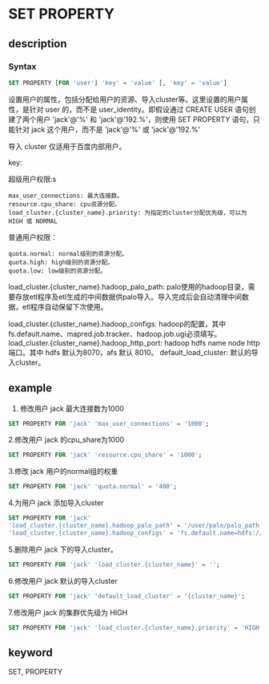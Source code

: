 # SET PROPERTY

## description

### Syntax

```SQL
SET PROPERTY [FOR 'user'] 'key' = 'value' [, 'key' = 'value']
```

设置用户的属性，包括分配给用户的资源、导入cluster等。这里设置的用户属性，是针对 user 的，而不是 user_identity。即假设通过 CREATE USER 语句创建了两个用户 'jack'@'%' 和 'jack'@'192.%'，则使用 SET PROPERTY 语句，只能针对 jack 这个用户，而不是 'jack'@'%' 或 'jack'@'192.%'

导入 cluster 仅适用于百度内部用户。

key:

超级用户权限:s

```plain text
max_user_connections: 最大连接数。
resource.cpu_share: cpu资源分配。
load_cluster.{cluster_name}.priority: 为指定的cluster分配优先级，可以为 HIGH 或 NORMAL
```

普通用户权限：

```plain text
quota.normal: normal级别的资源分配。
quota.high: high级别的资源分配。
quota.low: low级别的资源分配。
```

load_cluster.{cluster_name}.hadoop_palo_path: palo使用的hadoop目录，需要存放etl程序及etl生成的中间数据供palo导入。导入完成后会自动清理中间数据，etl程序自动保留下次使用。

load_cluster.{cluster_name}.hadoop_configs: hadoop的配置，其中fs.default.name、mapred.job.tracker、hadoop.job.ugi必须填写。
load_cluster.{cluster_name}.hadoop_http_port: hadoop hdfs name node http端口。其中 hdfs 默认为8070，afs 默认 8010。
default_load_cluster: 默认的导入cluster。

## example

1. 修改用户 jack 最大连接数为1000

```SQL
SET PROPERTY FOR 'jack' 'max_user_connections' = '1000';
```

2.修改用户 jack 的cpu_share为1000

```SQL
SET PROPERTY FOR 'jack' 'resource.cpu_share' = '1000';
```

3.修改 jack 用户的normal组的权重

```SQL
SET PROPERTY FOR 'jack' 'quota.normal' = '400';
```

4.为用户 jack 添加导入cluster

```SQL
SET PROPERTY FOR 'jack'
'load_cluster.{cluster_name}.hadoop_palo_path' = '/user/palo/palo_path',
'load_cluster.{cluster_name}.hadoop_configs' = 'fs.default.name=hdfs://dpp.cluster.com:port;mapred.job.tracker=dpp.cluster.com:port;hadoop.job.ugi=user,password;mapred.job.queue.name=job_queue_name_in_hadoop;mapred.job.priority=HIGH;';
```

5.删除用户 jack 下的导入cluster。

```SQL
SET PROPERTY FOR 'jack' 'load_cluster.{cluster_name}' = '';
```

6.修改用户 jack 默认的导入cluster

```SQL
SET PROPERTY FOR 'jack' 'default_load_cluster' = '{cluster_name}';
```

7.修改用户 jack 的集群优先级为 HIGH

```SQL
SET PROPERTY FOR 'jack' 'load_cluster.{cluster_name}.priority' = 'HIGH';
```

## keyword

SET, PROPERTY
